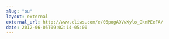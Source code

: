```yaml
---
slug: "ou"
layout: external
external_url: http://www.cliws.com/e/06pogA9VwXylo_GknPEeFA/
date: 2012-06-05T09:02:14-05:00
---
```

